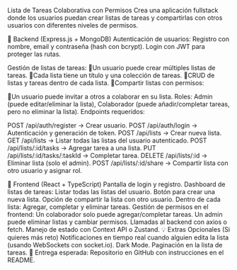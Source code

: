 Lista de Tareas Colaborativa con Permisos
Crea una aplicación fullstack donde los usuarios puedan crear listas de tareas y compartirlas con otros usuarios con diferentes niveles de permisos.

📌 Backend (Express.js + MongoDB)
Autenticación de usuarios:
Registro con nombre, email y contraseña (hash con bcrypt).
Login con JWT para proteger las rutas.


Gestión de listas de tareas:
📌Un usuario puede crear múltiples listas de tareas.
📌Cada lista tiene un título y una colección de tareas.
📌CRUD de listas y tareas dentro de cada lista.
📌Compartir listas con permisos:

📌Un usuario puede invitar a otros a colaborar en su lista.
Roles: Admin (puede editar/eliminar la lista), Colaborador (puede añadir/completar tareas, pero no eliminar la lista).
Endpoints requeridos:

POST /api/auth/register → Crear usuario.
POST /api/auth/login → Autenticación y generación de token.
POST /api/lists → Crear nueva lista.
GET /api/lists → Listar todas las listas del usuario autenticado.
POST /api/lists/:id/tasks → Agregar tarea a una lista.
PUT /api/lists/:id/tasks/:taskId → Completar tarea.
DELETE /api/lists/:id → Eliminar lista (solo el admin).
POST /api/lists/:id/share → Compartir lista con otro usuario y asignar rol.



📌 Frontend (React + TypeScript)
Pantalla de login y registro.
Dashboard de listas de tareas:
Listar todas las listas del usuario.
Botón para crear una nueva lista.
Opción de compartir la lista con otro usuario.
Dentro de cada lista: Agregar, completar y eliminar tareas.
Gestión de permisos en el frontend:
Un colaborador solo puede agregar/completar tareas.
Un admin puede eliminar listas y cambiar permisos.
Llamadas al backend con axios o fetch.
Manejo de estado con Context API o Zustand.
💡 Extras Opcionales (Si quieres más reto)
Notificaciones en tiempo real cuando alguien edita la lista (usando WebSockets con socket.io).
Dark Mode.
Paginación en la lista de tareas.
📌 Entrega esperada: Repositorio en GitHub con instrucciones en el README.
